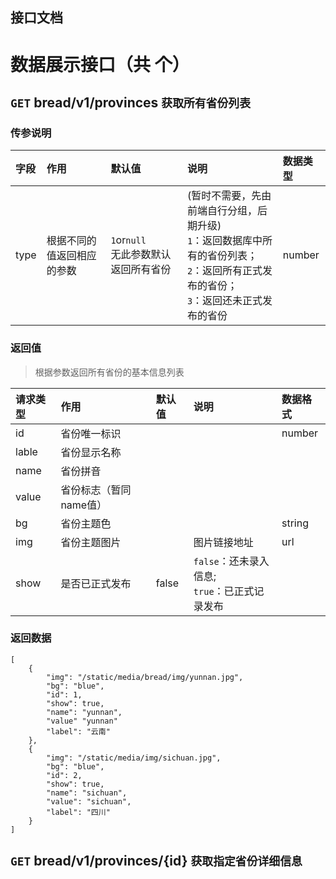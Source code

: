 ## 接口文档

# 数据展示接口（共 个）

## `GET` bread/v1/provinces `获取所有省份列表`

### 传参说明
字段|作用|默认值|说明|数据类型
:---		|:--		|:--		|:--		|:--
type	|根据不同的值返回相应的参数	|`1`or`null`<br>无此参数默认返回所有省份		| (暂时不需要，先由前端自行分组，后期升级)<br>`1`：返回数据库中所有的省份列表；<br>`2`：返回所有正式发布的省份；<br>`3`：返回还未正式发布的省份 | number

### 返回值
> 根据参数返回所有省份的基本信息列表

请求类型|作用|默认值|说明|数据格式
:---		|:--		|:--		|:--		|:--
id	|省份唯一标识	|		|  |number
lable|省份显示名称|
name|省份拼音|
value|省份标志（暂同name值）
bg	|省份主题色	   |		|  |string
img	|省份主题图片	|		|图片链接地址	|url
show|是否已正式发布|false|`false`：还未录入信息;<br>`true`：已正式记录发布


### 返回数据

```
[
	{
		"img": "/static/media/bread/img/yunnan.jpg", 
		"bg": "blue", 
		"id": 1, 
		"show": true, 
		"name": "yunnan", 
		"value" "yunnan"
		"label": "云南"
	},
	{
		"img": "/static/media/img/sichuan.jpg", 
		"bg": "blue", 
		"id": 2, 
		"show": true, 
		"name": "sichuan", 
		"value": "sichuan", 
		"label": "四川"
	}
]

```
## `GET` bread/v1/provinces/{id} `获取指定省份详细信息`